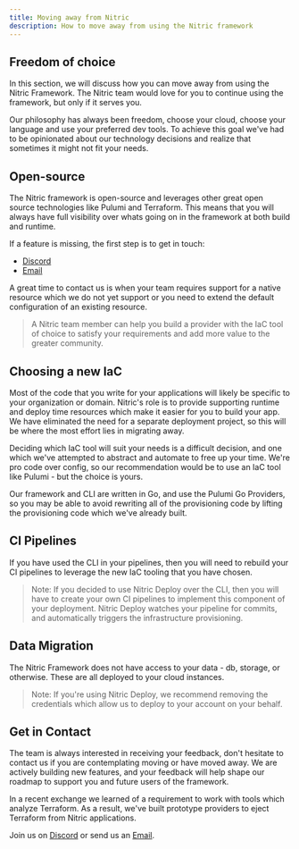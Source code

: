 ```yaml
---
title: Moving away from Nitric
description: How to move away from using the Nitric framework
---
```


## Freedom of choice

In this section, we will discuss how you can move away from using the Nitric Framework. The Nitric team would love for you to continue using the framework, but only if it serves you.

Our philosophy has always been freedom, choose your cloud, choose your language and use your preferred dev tools. To achieve this goal we've had to be opinionated about our technology decisions and realize that sometimes it might not fit your needs.

## Open-source

The Nitric framework is open-source and leverages other great open source technologies like Pulumi and Terraform. This means that you will always have full visibility over whats going on in the framework at both build and runtime.

If a feature is missing, the first step is to get in touch:

- [Discord](https://discord.gg/Webemece5C)
- [Email](mailto:team@nitric.io)

A great time to contact us is when your team requires support for a native resource which we do not yet support or you need to extend the default configuration of an existing resource.

> A Nitric team member can help you build a provider with the IaC tool of choice to satisfy your requirements and add more value to the greater community.

## Choosing a new IaC

Most of the code that you write for your applications will likely be specific to your organization or domain. Nitric's role is to provide supporting runtime and deploy time resources which make it easier for you to build your app. We have eliminated the need for a separate deployment project, so this will be where the most effort lies in migrating away.

Deciding which IaC tool will suit your needs is a difficult decision, and one which we've attempted to abstract and automate to free up your time. We're pro code over config, so our recommendation would be to use an IaC tool like Pulumi - but the choice is yours.

Our framework and CLI are written in Go, and use the Pulumi Go Providers, so you may be able to avoid rewriting all of the provisioning code by lifting the provisioning code which we've already built.

## CI Pipelines

If you have used the CLI in your pipelines, then you will need to rebuild your CI pipelines to leverage the new IaC tooling that you have chosen.

> Note: If you decided to use Nitric Deploy over the CLI, then you will have to create your own CI pipelines to implement this component of your deployment. Nitric Deploy watches your pipeline for commits, and automatically triggers the infrastructure provisioning.

## Data Migration

The Nitric Framework does not have access to your data - db, storage, or otherwise. These are all deployed to your cloud instances.

> Note: If you're using Nitric Deploy, we recommend removing the credentials which allow us to deploy to your account on your behalf.

## Get in Contact

The team is always interested in receiving your feedback, don't hesitate to contact us if you are contemplating moving or have moved away. We are actively building new features, and your feedback will help shape our roadmap to support you and future users of the framework.

In a recent exchange we learned of a requirement to work with tools which analyze Terraform. As a result, we've built prototype providers to eject Terraform from Nitric applications.

Join us on [Discord](https://discord.gg/Webemece5C) or send us an [Email](mailto:team@nitric.io).
